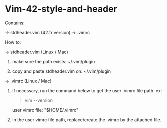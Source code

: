 # Vim-42-style-and-header

Contains:

->  stdheader.vim (42.fr version)
->  .vimrc 

How to:

->  stdheader.vim (Linux / Mac)

1) make sure the path exists:
      ~/.vim/plugin

2) copy and paste stdheader.vim on:
      ~/.vim/plugin
      
->  .vimrc (Linux / Mac)

  1) if necessary, run the command below to get the user .vimrc file path.
     ex: 
      
      >vim --version
      
       user vimrc file: "$HOME/.vimrc"
       
  2) in the user vimrc file path, replace/create the .vimrc by the attached file.

 
